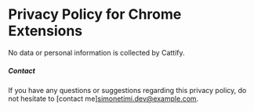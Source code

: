 # Privacy Policy for Chrome Extensions

No data or personal information is collected by Cattify.

##### Contact

If you have any questions or suggestions regarding this privacy policy, do not hesitate to [contact me]<simonetimi.dev@example.com>.
